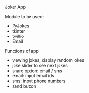 Joker App

Module to be used: 
* PyJokes
* tkinter
* twillio
* Email


Functions of app
* viewing jokes, display random jokes
* joke slider to see next jokes
* share option: email / sms
* email: input email ids
* sms: input phone numbers
* send button